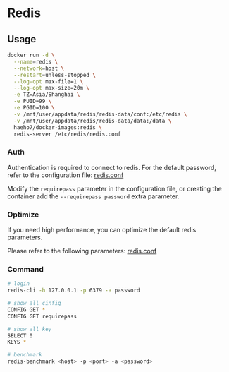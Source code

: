 # Redis

## Usage

```sh
docker run -d \
  --name=redis \
  --network=host \
  --restart=unless-stopped \
  --log-opt max-file=1 \
  --log-opt max-size=20m \
  -e TZ=Asia/Shanghai \
  -e PUID=99 \
  -e PGID=100 \
  -v /mnt/user/appdata/redis/redis-data/conf:/etc/redis \
  -v /mnt/user/appdata/redis/redis-data/data:/data \
  haeho7/docker-images:redis \
  redis-server /etc/redis/redis.conf
```

### Auth

Authentication is required to connect to redis. For the default password, refer to the configuration file: [redis.conf](./redis-data/conf/redis.conf)

Modify the `requirepass` parameter in the configuration file, or creating the container add the `--requirepass password` extra parameter.

### Optimize

If you need high performance, you can optimize the default redis parameters.

Please refer to the following parameters: [redis.conf](./redis-data/conf/redis.conf)

### Command

``` sh
# login
redis-cli -h 127.0.0.1 -p 6379 -a password

# show all cinfig
CONFIG GET *
CONFIG GET requirepass

# show all key
SELECT 0
KEYS *

# benchmark
redis-benchmark <host> -p <port> -a <password>
```

